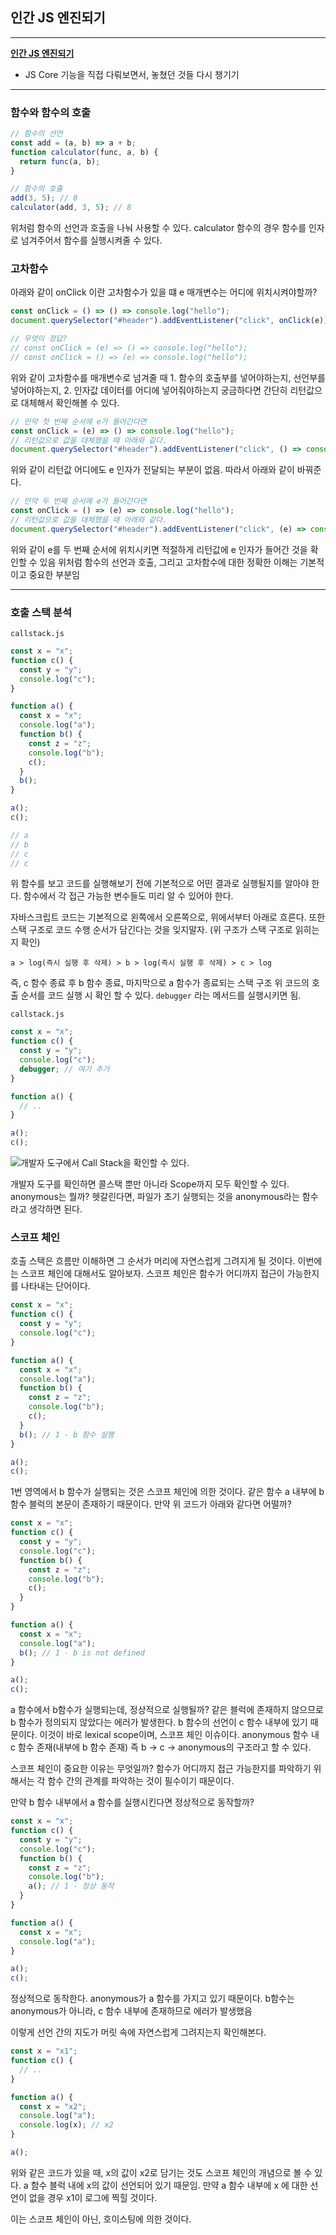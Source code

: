 ﻿## 인간 JS 엔진되기

---

**[인간 JS 엔진되기](https://www.youtube.com/playlist?list=PLcqDmjxt30Rt9wmSlw1u6sBYr-aZmpNB3)**

- JS Core 기능을 직접 다뤄보면서, 놓쳤던 것들 다시 챙기기

---

### 함수와 함수의 호출

```jsx
// 함수의 선언
const add = (a, b) => a + b;
function calculator(func, a, b) {
  return func(a, b);
}

// 함수의 호출
add(3, 5); // 8
calculator(add, 3, 5); // 8
```

위처럼 함수의 선언과 호출을 나눠 사용할 수 있다.
calculator 함수의 경우 함수를 인자로 넘겨주어서 함수를 실행시켜줄 수 있다.

### 고차함수

아래와 같이 onClick 이란 고차함수가 있을 떄 e 매개변수는 어디에 위치시켜야할까?

```jsx
const onClick = () => () => console.log("hello");
document.querySelector("#header").addEventListener("click", onClick(e));

// 무엇이 정답?
// const onClick = (e) => () => console.log("hello");
// const onClick = () => (e) => console.log("hello");
```

위와 같이 고차함수를 매개변수로 넘겨줄 때 1. 함수의 호출부를 넣어야하는지, 선언부를 넣어야하는지, 2. 인자값 데이터를 어디에 넣어줘야하는지 궁금하다면 간단히 리턴값으로 대체해서 확인해볼 수 있다.

```jsx
// 만약 첫 번째 순서에 e가 들어간다면
const onClick = (e) => () => console.log("hello");
// 리턴값으로 값을 대체했을 때 아래와 같다.
document.querySelector("#header").addEventListener("click", () => console.log("hello"));
```

위와 같이 리턴값 어디에도 e 인자가 전달되는 부분이 없음. 따라서 아래와 같이 바꿔준다.

```jsx
// 만약 두 번째 순서에 e가 들어간다면
const onClick = () => (e) => console.log("hello");
// 리턴값으로 값을 대체했을 때 아래와 같다.
document.querySelector("#header").addEventListener("click", (e) => console.log("hello"));
```

위와 같이 e를 두 번째 순서에 위치시키면 적절하게 리턴값에 e 인자가 들어간 것을 확인할 수 있음
위처럼 함수의 선언과 호출, 그리고 고차함수에 대한 정확한 이해는 기본적이고 중요한 부분임

---

### 호출 스택 분석

`callstack.js`

```jsx
const x = "x";
function c() {
  const y = "y";
  console.log("c");
}

function a() {
  const x = "x";
  console.log("a");
  function b() {
    const z = "z";
    console.log("b");
    c();
  }
  b();
}

a();
c();

// a
// b
// c
// c
```

위 함수를 보고 코드를 실행해보기 전에 기본적으로 어떤 결과로 실행될지를 알아야 한다.
함수에서 각 접근 가능한 변수들도 미리 알 수 있어야 한다.

자바스크립트 코드는 기본적으로 왼쪽에서 오른쪽으로, 위에서부터 아래로 흐른다.
또한 스택 구조로 코드 수행 순서가 담긴다는 것을 잊지말자. (위 구조가 스택 구조로 읽히는지 확인)

```
a > log(즉시 실행 후 삭제) > b > log(즉시 실행 후 삭제) > c > log
```

즉, c 함수 종료 후 b 함수 종료, 마지막으로 a 함수가 종료되는 스택 구조
위 코드의 호출 순서를 코드 실행 시 확인 할 수 있다. `debugger` 라는 메서드를 실행시키면 됨.

`callstack.js`

```jsx
const x = "x";
function c() {
  const y = "y";
  console.log("c");
  debugger; // 여기 추가
}

function a() {
  // ..
}

a();
c();
```

![개발자 도구에서 Call Stack을 확인할 수 있다.](../../img/221105-1.png)

개발자 도구를 확인하면 콜스택 뿐만 아니라 Scope까지 모두 확인할 수 있다.
anonymous는 뭘까? 헷갈린다면, 파일가 초기 실행되는 것을 anonymous라는 함수라고 생각하면 된다.

### 스코프 체인

호출 스택은 흐름만 이해하면 그 순서가 머리에 자연스럽게 그려지게 될 것이다.
이번에는 스코프 체인에 대해서도 알아보자. 스코프 체인은 함수가 어디까지 접근이 가능한지를 나타내는 단어이다.

```jsx
const x = "x";
function c() {
  const y = "y";
  console.log("c");
}

function a() {
  const x = "x";
  console.log("a");
  function b() {
    const z = "z";
    console.log("b");
    c();
  }
  b(); // 1 - b 함수 실행
}

a();
c();
```

1번 영역에서 b 함수가 실행되는 것은 스코프 체인에 의한 것이다. 같은 함수 a 내부에 b 함수 블럭의 본문이 존재하기 때문이다. 만약 위 코드가 아래와 같다면 어떨까?

```jsx
const x = "x";
function c() {
  const y = "y";
  console.log("c");
  function b() {
    const z = "z";
    console.log("b");
    c();
  }
}

function a() {
  const x = "x";
  console.log("a");
  b(); // 1 - b is not defined
}

a();
c();
```

a 함수에서 b함수가 실행되는데, 정상적으로 실행될까?
같은 블럭에 존재하지 않으므로 b 함수가 정의되지 않았다는 에러가 발생한다.
b 함수의 선언이 c 함수 내부에 있기 때문이다. 이것이 바로 lexical scope이며, 스코프 체인 이슈이다.
anonymous 함수 내 c 함수 존재(내부에 b 함수 존재) 즉 b → c → anonymous의 구조라고 할 수 있다.

스코프 체인이 중요한 이유는 무엇일까? 함수가 어디까지 접근 가능한지를 파악하기 위해서는 각 함수 간의 관계를 파악하는 것이 필수이기 때문이다.

만약 b 함수 내부에서 a 함수를 실행시킨다면 정상적으로 동작할까?

```jsx
const x = "x";
function c() {
  const y = "y";
  console.log("c");
  function b() {
    const z = "z";
    console.log("b");
    a(); // 1 - 정상 동작
  }
}

function a() {
  const x = "x";
  console.log("a");
}

a();
c();
```

정상적으로 동작한다. anonymous가 a 함수를 가지고 있기 때문이다.
b함수는 anonymous가 아니라, c 함수 내부에 존재하므로 에러가 발생했음

이렇게 선언 간의 지도가 머릿 속에 자연스럽게 그려지는지 확인해본다.

```jsx
const x = "x1";
function c() {
  // ..
}

function a() {
  const x = "x2";
  console.log("a");
  console.log(x); // x2
}

a();
```

위와 같은 코드가 있을 때, x의 값이 x2로 담기는 것도 스코프 체인의 개념으로 볼 수 있다.
a 함수 블럭 내에 x의 값이 선언되어 있기 때문임. 만약 a 함수 내부에 x 에 대한 선언이 없을 경우 x1이 로그에 찍힐 것이다.

이는 스코프 체인이 아닌, 호이스팅에 의한 것이다.

